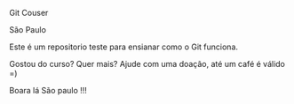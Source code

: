Git Couser

São Paulo 



Este é um repositorio teste para ensianar como o Git funciona. 

Gostou do curso? Quer mais? Ajude com uma doação, até um café é válido  =)

Boara lá São paulo !!!